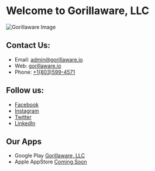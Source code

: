 # Welcome to Gorillaware, LLC

![Gorillaware Image](https://github.com/Gorillaware-LLC/.github/blob/main/GoogleCompanyLogo.jpg)

## Contact Us:

- Email: [admin@gorillaware.io](mailto:admin@gorillaware.io)
- Web: [gorillaware.io](https://admin@gorillaware.io)
- Phone: [+1(803)599-4571](tel:+18035884571)

## Follow us:

- [Facebook](https://facebook.com/gorillawarellc)
- [Instagram](https://instagram.com/gorillawarellc)
- [Twitter](https://twitter.com/gorillawarellc)
- [LinkedIn](https://www.linkedin.com/company/gorillawarellc)

## Our Apps
- Google Play [Gorillaware, LLC](https://play.google.com/store/apps/dev?id=8779890987014585201)
- Apple AppStore [Coming Soon]()

